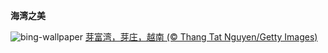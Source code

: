 
**海湾之美**

![bing-wallpaper](https://www.bing.com/th?id=OHR.NhaTrang_ZH-CN5834700560_1920x1080.jpg)
[芽富湾，芽庄，越南 (© Thang Tat Nguyen/Getty Images)](https://www.bing.com/search?q=%E8%8A%BD%E5%BA%84&amp;form=hpcapt&amp;mkt=zh-cn)
  